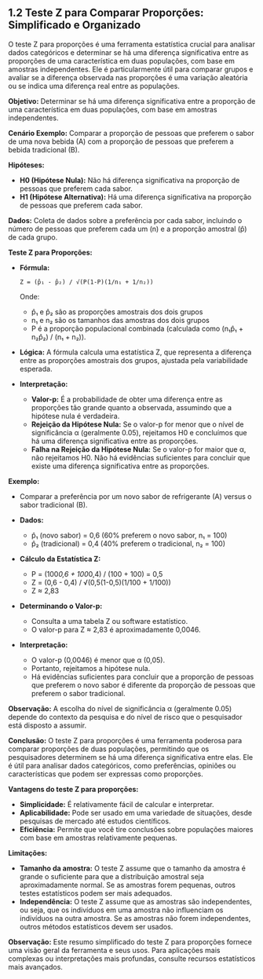 ## 1.2 Teste Z para Comparar Proporções: Simplificado e Organizado

O teste Z para proporções é uma ferramenta estatística crucial para analisar dados categóricos e determinar se há uma diferença significativa entre as proporções de uma característica em duas populações, com base em amostras independentes. Ele é particularmente útil para comparar grupos e avaliar se a diferença observada nas proporções é uma variação aleatória ou se indica uma diferença real entre as populações.

**Objetivo:** Determinar se há uma diferença significativa entre a proporção de uma característica em duas populações, com base em amostras independentes.

**Cenário Exemplo:** Comparar a proporção de pessoas que preferem o sabor de uma nova bebida (A) com a proporção de pessoas que preferem a bebida tradicional (B).

**Hipóteses:**

* **H0 (Hipótese Nula):** Não há diferença significativa na proporção de pessoas que preferem cada sabor.
* **H1 (Hipótese Alternativa):** Há uma diferença significativa na proporção de pessoas que preferem cada sabor.

**Dados:** Coleta de dados sobre a preferência por cada sabor, incluindo o número de pessoas que preferem cada um (n) e a proporção amostral (p̂) de cada grupo.

**Teste Z para Proporções:**

* **Fórmula:**

   ```
   Z = (p̂₁ - p̂₂) / √(P(1-P)(1/n₁ + 1/n₂))
   ```

   Onde:
    * p̂₁ e p̂₂ são as proporções amostrais dos dois grupos
    * n₁ e n₂ são os tamanhos das amostras dos dois grupos
    * P é a proporção populacional combinada (calculada como (n₁p̂₁ + n₂p̂₂) / (n₁ + n₂)).

* **Lógica:** A fórmula calcula uma estatística Z, que representa a diferença entre as proporções amostrais dos grupos, ajustada pela variabilidade esperada.

* **Interpretação:**

    * **Valor-p:**  É a probabilidade de obter uma diferença entre as proporções tão grande quanto a observada, assumindo que a hipótese nula é verdadeira.
    * **Rejeição da Hipótese Nula:** Se o valor-p for menor que o nível de significância α (geralmente 0.05), rejeitamos H0 e concluímos que há uma diferença significativa entre as proporções.
    * **Falha na Rejeição da Hipótese Nula:** Se o valor-p for maior que α, não rejeitamos H0. Não há evidências suficientes para concluir que existe uma diferença significativa entre as proporções.

**Exemplo:**

* Comparar a preferência por um novo sabor de refrigerante (A) versus o sabor tradicional (B).
* **Dados:**
    * p̂₁ (novo sabor) = 0,6 (60% preferem o novo sabor, n₁ = 100)
    * p̂₂ (tradicional) = 0,4 (40% preferem o tradicional, n₂ = 100)

* **Cálculo da Estatística Z:**

    * P = (100*0,6 + 100*0,4) / (100 + 100) = 0,5
    * Z = (0,6 - 0,4) / √(0,5(1-0,5)(1/100 + 1/100))
    * Z ≈ 2,83

* **Determinando o Valor-p:**

    * Consulta a uma tabela Z ou software estatístico.
    * O valor-p para Z ≈ 2,83 é aproximadamente 0,0046.

* **Interpretação:**

    * O valor-p (0,0046) é menor que α (0,05). 
    * Portanto, rejeitamos a hipótese nula. 
    * Há evidências suficientes para concluir que a proporção de pessoas que preferem o novo sabor é diferente da proporção de pessoas que preferem o sabor tradicional.

**Observação:** A escolha do nível de significância α (geralmente 0.05) depende do contexto da pesquisa e do nível de risco que o pesquisador está disposto a assumir.

**Conclusão:** O teste Z para proporções é uma ferramenta poderosa para comparar proporções de duas populações, permitindo que os pesquisadores determinem se há uma diferença significativa entre elas.  Ele é útil para analisar dados categóricos, como preferências, opiniões ou características que podem ser expressas como proporções.  

**Vantagens do teste Z para proporções:**

* **Simplicidade:** É relativamente fácil de calcular e interpretar.
* **Aplicabilidade:** Pode ser usado em uma variedade de situações, desde pesquisas de mercado até estudos científicos.
* **Eficiência:** Permite que você tire conclusões sobre populações maiores com base em amostras relativamente pequenas.

**Limitações:**

* **Tamanho da amostra:** O teste Z assume que o tamanho da amostra é grande o suficiente para que a distribuição amostral seja aproximadamente normal. Se as amostras forem pequenas, outros testes estatísticos podem ser mais adequados.
* **Independência:** O teste Z assume que as amostras são independentes, ou seja, que os indivíduos em uma amostra não influenciam os indivíduos na outra amostra. Se as amostras não forem independentes, outros métodos estatísticos devem ser usados.

**Observação:** Este resumo simplificado do teste Z para proporções fornece uma visão geral da ferramenta e seus usos. Para aplicações mais complexas ou interpretações mais profundas, consulte recursos estatísticos mais avançados. 
